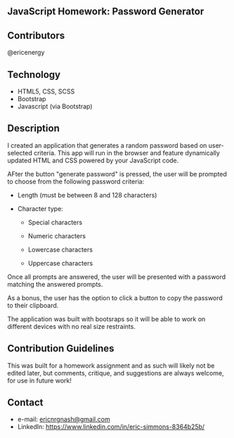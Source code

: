 ## JavaScript Homework: Password Generator


## Contributors
@ericenergy

## Technology
- HTML5, CSS, SCSS
- Bootstrap
- Javascript (via Bootstrap)


## Description

I created an application that generates a random password based on user-selected criteria. This app will run in the browser and feature dynamically updated HTML and CSS powered by your JavaScript code.

AFter the button "generate password" is pressed, the user will be prompted to choose from the following password criteria:

* Length (must be between 8 and 128 characters)

* Character type:

  * Special characters

  * Numeric characters

  * Lowercase characters

  * Uppercase characters


Once all prompts are answered, the user will be presented with a password matching the answered prompts.

As a bonus, the user has the option to click a button to copy the password to their clipboard.

The application was built with bootsraps so it will be able to work on different devices with no real size restraints. 

## Contribution Guidelines
  This was built for a homework assignment and as such will likely not be edited later, but comments, critique, and suggestions are always welcome, for use in future work!
  
## Contact

- e-mail: ericnrgnash@gmail.com
- LinkedIn: https://www.linkedin.com/in/eric-simmons-8364b25b/

